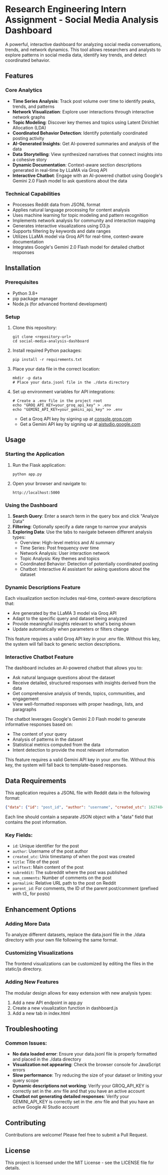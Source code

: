 # Research Engineering Intern Assignment - Social Media Analysis Dashboard

A powerful, interactive dashboard for analyzing social media conversations, trends, and network dynamics. This tool allows researchers and analysts to explore patterns in social media data, identify key trends, and detect coordinated behavior.

## Features

### Core Analytics
- **Time Series Analysis**: Track post volume over time to identify peaks, trends, and patterns
- **Network Visualization**: Explore user interactions through interactive network graphs
- **Topic Modeling**: Discover key themes and topics using Latent Dirichlet Allocation (LDA)
- **Coordinated Behavior Detection**: Identify potentially coordinated posting activity 
- **AI-Generated Insights**: Get AI-powered summaries and analysis of the data
- **Data Storytelling**: View synthesized narratives that connect insights into a cohesive story
- **Dynamic Documentation**: Context-aware section descriptions generated in real-time by LLaMA via Groq API
- **Interactive Chatbot**: Engage with an AI-powered chatbot using Google's Gemini 2.0 Flash model to ask questions about the data

### Technical Capabilities
- Processes Reddit data from JSONL format
- Applies natural language processing for content analysis
- Uses machine learning for topic modeling and pattern recognition
- Implements network analysis for community and interaction mapping
- Generates interactive visualizations using D3.js
- Supports filtering by keywords and date ranges
- Utilizes LLaMA model via Groq API for real-time, context-aware documentation
- Integrates Google's Gemini 2.0 Flash model for detailed chatbot responses

## Installation

### Prerequisites
- Python 3.8+
- pip package manager
- Node.js (for advanced frontend development)

### Setup

1. Clone this repository:
   ```
   git clone <repository-url>
   cd social-media-analysis-dashboard
   ```

2. Install required Python packages:
   ```
   pip install -r requirements.txt
   ```

3. Place your data file in the correct location:
   ```
   mkdir -p data
   # Place your data.jsonl file in the ./data directory
   ```

4. Set up environment variables for API integrations:
   ```
   # Create a .env file in the project root
   echo "GROQ_API_KEY=your_groq_api_key" > .env
   echo "GEMINI_API_KEY=your_gemini_api_key" >> .env
   ```
   - Get a Groq API key by signing up at [console.groq.com](https://console.groq.com/keys)
   - Get a Gemini API key by signing up at [aistudio.google.com](https://aistudio.google.com/)

## Usage

### Starting the Application

1. Run the Flask application:
   ```
   python app.py
   ```

2. Open your browser and navigate to:
   ```
   http://localhost:5000
   ```

### Using the Dashboard

1. **Search Query**: Enter a search term in the query box and click "Analyze Data"
2. **Filtering**: Optionally specify a date range to narrow your analysis
3. **Exploring Data**: Use the tabs to navigate between different analysis types:
   - Overview: High-level metrics and AI summary
   - Time Series: Post frequency over time
   - Network Analysis: User interaction network
   - Topic Analysis: Key themes and topics
   - Coordinated Behavior: Detection of potentially coordinated posting
   - Chatbot: Interactive AI assistant for asking questions about the dataset

### Dynamic Descriptions Feature

Each visualization section includes real-time, context-aware descriptions that:
- Are generated by the LLaMA 3 model via Groq API
- Adapt to the specific query and dataset being analyzed
- Provide meaningful insights relevant to what's being shown
- Update automatically when parameters or filters change

This feature requires a valid Groq API key in your .env file. Without this key, the system will fall back to generic section descriptions.

### Interactive Chatbot Feature

The dashboard includes an AI-powered chatbot that allows you to:
- Ask natural language questions about the dataset
- Receive detailed, structured responses with insights derived from the data
- Get comprehensive analysis of trends, topics, communities, and engagement
- View well-formatted responses with proper headings, lists, and paragraphs

The chatbot leverages Google's Gemini 2.0 Flash model to generate informative responses based on:
- The content of your query
- Analysis of patterns in the dataset
- Statistical metrics computed from the data
- Intent detection to provide the most relevant information

This feature requires a valid Gemini API key in your .env file. Without this key, the system will fall back to template-based responses.

## Data Requirements

This application requires a JSONL file with Reddit data in the following format:

```json
{"data": {"id": "post_id", "author": "username", "created_utc": 1627484400, "title": "Post title", "selftext": "Post content", "subreddit": "subreddit_name", "num_comments": 42, "permalink": "/r/subreddit/comments/post_id/title/"}}
```

Each line should contain a separate JSON object with a "data" field that contains the post information.

### Key Fields:
- `id`: Unique identifier for the post
- `author`: Username of the post author
- `created_utc`: Unix timestamp of when the post was created
- `title`: Title of the post
- `selftext`: Main content of the post
- `subreddit`: The subreddit where the post was published
- `num_comments`: Number of comments on the post
- `permalink`: Relative URL path to the post on Reddit
- `parent_id`: For comments, the ID of the parent post/comment (prefixed with t3_ for posts)

## Enhancement Options

### Adding More Data
To analyze different datasets, replace the data.jsonl file in the ./data directory with your own file following the same format.

### Customizing Visualizations
The frontend visualizations can be customized by editing the files in the static/js directory.

### Adding New Features
The modular design allows for easy extension with new analysis types:
1. Add a new API endpoint in app.py
2. Create a new visualization function in dashboard.js
3. Add a new tab in index.html

## Troubleshooting

### Common Issues:
- **No data loaded error**: Ensure your data.jsonl file is properly formatted and placed in the ./data directory
- **Visualization not appearing**: Check the browser console for JavaScript errors
- **Slow performance**: Try reducing the size of your dataset or limiting your query scope
- **Dynamic descriptions not working**: Verify your GROQ_API_KEY is correctly set in the .env file and that you have an active account
- **Chatbot not generating detailed responses**: Verify your GEMINI_API_KEY is correctly set in the .env file and that you have an active Google AI Studio account

## Contributing

Contributions are welcome! Please feel free to submit a Pull Request.

## License

This project is licensed under the MIT License - see the LICENSE file for details.